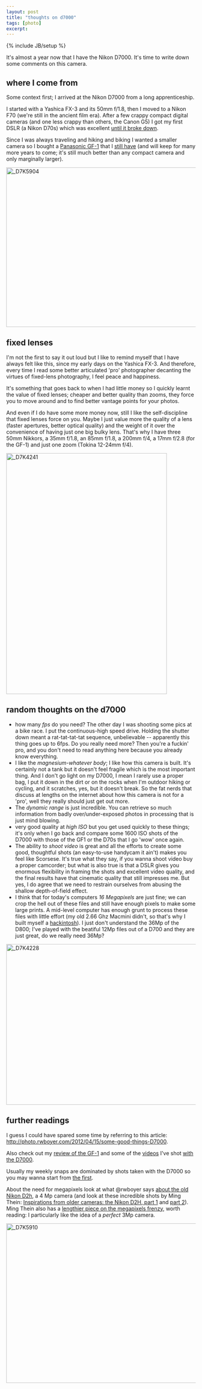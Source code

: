 ```yaml
---
layout: post
title: "thoughts on d7000"
tags: [photo]
excerpt:
---
```

{% include JB/setup %}

It's almost a year now that I have the Nikon D7000. It's time to write down some comments on this camera.

## where I come from

Some context first; I arrived at the Nikon D7000 from a long apprenticeship.

I started with a Yashica FX-3 and its 50mm f/1.8, then I moved to a Nikon F70 (we're still in the ancient film era). After a few crappy compact digital cameras (and one less crappy than others, the Canon G5) I got my first DSLR (a Nikon D70s) which was excellent [until it broke down](http://aadm.github.com/2010-08-19-my-next-camera.html).

Since I was always traveling and hiking and biking I wanted a smaller camera so I bought a [Panasonic GF-1](http://aadm.github.com/2010-09-11-it-was-unintentional.html) that I [still have](http://aadm.github.com/2012-07-31-panasonic-gf1-recensione-fuori-tempo.html) (and will keep for many more years to come; it's still much better than any compact camera and only marginally larger).

<a href="http://www.flickr.com/photos/aadm/7932999272/" title="_D7K5904 by aadm, on Flickr"><img src="http://farm9.staticflickr.com/8436/7932999272_77a0540b90_z.jpg" width="640" height="424" alt="_D7K5904"></a>

## fixed lenses

I'm not the first to say it out loud but I like to remind myself that I have always felt like this, since my early days on the Yashica FX-3. And therefore, every time I read some better articulated 'pro' photographer decanting the virtues of fixed-lens photography, I feel peace and happiness.

It's something that goes back to when I had little money so I quickly learnt the value of fixed lenses; cheaper and better quality than zooms, they force you to move around and to find better vantage points for your photos. 

And even if I do have some more money now, still I like the self-discipline that fixed lenses force on you. Maybe I just value more the quality of a lens (faster apertures, better optical quality) and the weight of it over the convenience of having just one big bulky lens. That's why I have three 50mm Nikkors, a 35mm f/1.8, an 85mm f/1.8, a 200mm f/4, a 17mm f/2.8 (for the GF-1) and just one zoom (Tokina 12-24mm f/4).

<a href="http://www.flickr.com/photos/aadm/7511025756/" title="_D7K4241 by aadm, on Flickr"><img src="http://farm8.staticflickr.com/7113/7511025756_526a81a543_z.jpg" width="427" height="640" alt="_D7K4241"></a>

## random thoughts on the d7000

* how many _fps_ do you need? The other day I was shooting some pics at a bike race. I put the continuous-high speed drive. Holding the shutter down meant a rat-tat-tat-tat sequence, unbelievable -- apparently this thing goes up to 6fps. Do you really need more? Then you're a fuckin' pro, and you don't need to read anything here because you already know everything.
* I like the *magnesium-whatever body*; I like how this camera is built. It's certainly not a tank but it doesn't feel fragile which is the most important thing. And I don't go light on my D7000, I mean I rarely use a proper bag, I put it down in the dirt or on the rocks when I'm outdoor hiking or cycling, and it scratches, yes, but it doesn't break. So the fat nerds that discuss at lengths on the internet about how this camera is not for a 'pro', well they really should just get out more. 
* The *dynamic range* is just incredible. You can retrieve so much information from badly over/under-exposed photos in processing that is just mind blowing.
* very good quality at *high ISO* but you get used quickly to these things; it's only when I go back and compare some 1600 ISO shots of the D7000 with those of the GF1 or the D70s that I go 'wow' once again.
* The ability to *shoot video* is great and all the efforts to create some good, thoughtful shots (an easy-to-use handycam it ain't) makes you feel like Scorsese. It's true what they say, if you wanna shoot video buy a proper camcorder; but what is also true is that a DSLR gives you enormous flexibility in framing the shots and excellent video quality, and the final results have that cinematic quality that still impresses me. But yes, I do agree that we need to restrain ourselves from abusing the shallow depth-of-field effect.
* I think that for today's computers *16 Megapixels* are just fine; we can crop the hell out of these files and still have enough pixels to make some large prints. A mid-level computer has enough grunt to process these files with little effort (my old 2.66 Ghz Macmini didn't, so that's why I built myself a [hackintosh](http://aadm.github.com/2012-05-03-my-new-mac-is-a-hack.html)). I just don't understand the 36Mp of the D800; I've played with the beatiful 12Mp files out of a D700 and they are just great, do we really need 36Mp?

<a href="http://www.flickr.com/photos/aadm/7511018608/" title="_D7K4228 by aadm, on Flickr"><img src="http://farm9.staticflickr.com/8291/7511018608_982230dddb_z.jpg" width="640" height="427" alt="_D7K4228"></a>


## further readings

I guess I could have spared some time by referring to this article: <http://photo.rwboyer.com/2012/04/15/some-good-things-D7000>.

Also check out my [review of the GF-1](http://aadm.github.com/2012-07-31-panasonic-gf1-recensione-fuori-tempo.html) and some of the [videos](http://aadm.github.com/2011-12-20-winter-riding-milano-episode-1.html) I've shot [with the D7000](http://aadm.github.com/2012-02-09-winter-riding-milano-episode-2.html).

Usually my weekly snaps are dominated by shots taken with the D7000 so you may wanna start from [the first](http://aadm.github.com/2012-07-10-weekly-snaps-1.html).

About the need for megapixels look at what @rwboyer says [about the old Nikon D2h](http://photo.rwboyer.com/2010/02/17/beater-camera-follow-up-nikon-d2h-the-beast/), a 4 Mp camera (and look at these incredible shots by Ming Thein: [Inspirations from older cameras: the Nikon D2H, part 1](http://blog.mingthein.com/2012/07/18/inspirations-d2h-1/) and [part 2](http://blog.mingthein.com/2012/07/20/inspirations-d2h-2/)). Ming Thein also has a [lengthier piece on the megapixels frenzy](http://blog.mingthein.com/2012/09/16/points-of-sufficiency-do-you-really-know-how-much-is-enough/), worth reading: I particularly like the idea of a *perfect* 3Mp camera.

<!-- About shooting with a fixed lens, this gets lyrical and at first may seem totally unrelated to the D7000 because it's really about the Fuji X100, but then as somebody wrote somewhere (can't find the source now!) when you buy the X100 is like buying a magnificent 35mm f/2 lens -- and then they also give you a nice body attached! So it's really about the beauty of shooting within certain constraints that forces the photographer to be more creative: 
 -->

<a href="http://www.flickr.com/photos/aadm/7945861998/" title="_D7K5910 by aadm, on Flickr"><img src="http://farm9.staticflickr.com/8458/7945861998_a03d5a68b9_z.jpg" width="640" height="424" alt="_D7K5910"></a>

<!-- ## update on backfocusing issue (2/10/2012)

After having written so many good things about the D7000, I have to add a few notes about this.

I went to California for my friend Daniele's wedding, and was hanging around with my other good friend Dylan, playing with our cameras (he's got a D700 with some serious lenses, and he's become a much more experienced photographer than myself in recent years), and at a certain point we were just shooting wide open for the sheer pleasure of it; I had this brand new 85mm f/1.8 but could not get the sharp pictures I was expecting. When I looked at the LCD screen the pictures were slightly blurred or out of focus, but I've never trusted those screens too much, and so I have never been too worried about not seeing things 'sharp' in there. But Dylan was surprised to see those and stated that definitely if I was focusing on the eyelashes at f/1.8 and something like 1/100s or 1/200s those eyelashes had to be sharp when zooming in the LCD. I guess that's what really helps when you share physical experiences and not just talk about something over emails or phone; there are things that are taken for granted or seem to trivial to discuss. 

Anyway, I quickly realized that this was the famous backfocusing issue that was a big hit on the internet forums when the D7000 was introduced. I searched to see what was the solution and found out several discussions that were all invariably too long and boring, arguing about the need to set up a CERN-stye experiment to find the correct values to feed in the focus fixing menu of the D7000. It's always like this when you read about photography equipment, it all seems so complicated that all the fun is taken away.

But I have acquired in my late age a confidence in finding adequate if not top-quality solutions to my problems. So early in the morning of the 27th of September, I set up a very quick way to fix the backfocusing issue.

I picked up a booklet with printed words on the cover, put it straight up on a wall where the sun light shone, and took a hand-held shot with my first lens, the 35mm f/1.8G at its widest aperture. Zoomed all the way in and found that the words were all out of focus; not blurred because the shutter speed was fast enough (and my hands are also steady) to rule out this problem. Insted of going -1, -2, -3, etc. on the menu I jumped to -10, then -20 and then checked against the test shot; and sure as hell even on the LCD I could see a marked improvement at -10. I fine tuned the setting with another couple of shots and finally got -XX for my 35mm.

I then mounted the 85mm and repeated the procedure. Very quickly, I was able to test all the 4 lenses that I had with me, only half an hour work, and now I can safely lock on the eyelashes and have them tack sharp like you're supposed to do.

I read on the internet that the distance I was supposed to take the picture of the test target should have been some very accurate multiple of the focal length but what the fuck; I just made sure that when changing from lens to lens I used a distance roughly proportional to the focal length, trying to keep the same proportions between the frame and the size of the photographed booklet; so for example when testing the 85mm I increased my distance.

In conclusion, the backfocusing issue of the D7000 is real, and may affect your D7000 too; I think you would be able to see it though only if using fast lenses because with consumer lenses like my 55-200 I could not see shit (at f/4 the depth of field is probably large enough to cover your fucked-up focus errors). It's lens-dependent, so for example my XXX is not affected. Most importantly, there is a tool that Nikon gives you to fix this problem, and you don't need to set up a complicated experiment like the internet nerds want you to believe to do that.

http://www.flickr.com/groups/nikond7000cafe/discuss/72157628787563895/

http://camerafocustest.blogspot.com/


I think that And with time I have always found other reasons to explain why my shots were not tack sharp; slow shutter speeds, wrong selection of focus point, etc. Plenty of pictures that I have taken so far are in fact tack sharp but they are all probably not at the widest aperture so depth-of-field helps in extending the range of correctly focused targets.


 in Berkeley with Dylanfound out that the . -->


